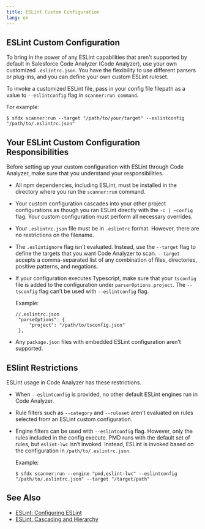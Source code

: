 ```yaml
---
title: ESLint Custom Configuration
lang: en
---
```


## ESLint Custom Configuration

To bring in the power of any ESLint capabilities that aren’t supported by default in Salesforce Code Analyzer (Code Analyzer), use your own customized ```.eslintrc.json```. You have the flexibility to use different parsers or plug-ins, and you can define your own custom ESLint ruleset. 

To invoke a customized ESLint file, pass in your config file filepath as a value to ```--eslintconfig``` flag in ```scanner:run command```. 

For example:

```$ sfdx scanner:run --target "/path/to/your/target" --eslintconfig "/path/to/.eslintrc.json"```

## Your ESLint Custom Configuration Responsibilities

Before setting up your custom configuration with ESLint through Code Analyzer, make sure that you understand your responsibilities.

* All npm dependencies, including ESLint, must be installed in the directory where you run the ```scanner:run``` command.
* Your custom configuration cascades into your other project configurations as though you ran ESLint directly with the ```-c | –config``` flag. Your custom configuration must perform all necessary overrides.
* Your ```.eslintrc.json``` file must be in ```.eslintrc``` format. However, there are no restrictions on the filename.
* The ```.eslintignore``` flag isn’t evaluated. Instead, use the ```--target``` flag to define the targets that you want Code Analyzer to scan. ```--target``` accepts a comma-separated list of any combination of files, directories, positive patterns, and negations.
* If your configuration executes Typescript, make sure that your ```tsconfig``` file is added to the configuration under ```parserOptions.project```. The ```--tsconfig``` flag can’t be used with ```--eslintconfig``` flag. 

	Example:

	```
	//.eslintrc.json
	 "parseOptions": {
	     "project": "/path/to/tsconfig.json"
	 },
	```

* Any ```package.json``` files with embedded ESLint configuration aren’t supported.

## ESlint Restrictions

ESLint usage in Code Analyzer has these restrictions.

* When ```--eslintconfig``` is provided, no other default ESLint engines run in Code Analyzer.
* Rule filters such as ```--category``` and ```--ruleset``` aren’t evaluated on rules selected from an ESLint custom configuration.
* Engine filters can be used with ```--eslintconfig``` flag. However, only the rules included in the config execute. PMD runs with the default set of rules, but ```eslint-lwc``` isn’t invoked. Instead, ESLint is invoked based on the configuration in ```/path/to/.eslintrc.json```.

	Example:

	```
	$ sfdx scanner:run --engine "pmd,eslint-lwc" --eslintconfig "/path/to/.eslintrc.json" --target "/target/path"
	```

## See Also

- [ESLint: Configuring ESLint](https://eslint.org/docs/latest/user-guide/configuring/)
- [ESLint: Cascading and Hierarchy](https://eslint.org/docs/latest/user-guide/configuring/configuration-files#cascading-and-hierarchy)
